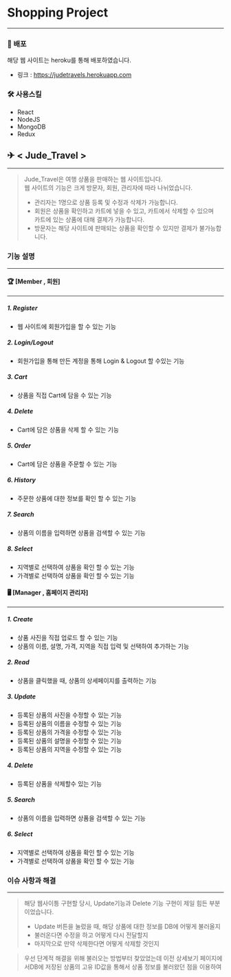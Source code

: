 # Shopping Project
 -------
### 📣 배포
해당 웹 사이트는 heroku를 통해 배포하였습니다.
* 링크 : <https://judetravels.herokuapp.com>
 
### 🛠 사용스킬
* React
* NodeJS
* MongoDB
* Redux

## ✈ < Jude_Travel >
-------
> Jude_Travel은 여행 상품을 판매하는 웹 사이트입니다.   
> 웹 사이트의 기능은 크게 방문자, 회원, 관리자에 따라 나뉘었습니다.
> * 관리자는 1명으로 상품 등록 및 수정과 삭제가 가능합니다.
> * 회원은 상품을 확인하고 카트에 넣을 수 있고, 카트에서 삭제할 수 있으며   
> 카트에 있는 상품에 대해 결제가 가능합니다.
> * 방문자는 해당 사이트에 판매되는 상품을 확인할 수 있지만 결제가 불가능합니다.

### 기능 설명
------
#### 🏆 [Member , 회원]
-----
##### 1. Register
 * 웹 사이트에 회원가입을 할 수 있는 기능
 
##### 2. Login/Logout
 * 회원가입을 통해 만든 계정을 통해 Login & Logout 할 수있는 기능
 
##### 3. Cart
 * 상품을 직접 Cart에 담을 수 있는 기능
 
##### 4. Delete
 * Cart에 담은 상품을 삭제 할 수 있는 기능
 
##### 5. Order
 * Cart에 담은 상품을 주문할 수 있는 기능
 
##### 6. History
 * 주문한 상품에 대한 정보를 확인 할 수 있는 기능

##### 7. Search
* 상품의 이름을 입력하면 상품을 검색할 수 있는 기능

##### 8. Select
* 지역별로 선택하여 상품을 확인 할 수 있는 기능
* 가격별로 선택하여 상품을 확인 할 수 있는 기능 
 
#### 🖥 [Manager , 홈페이지 관리자]
------
##### 1. Create
  * 상품 사진을 직접 업로드 할 수 있는 기능
  * 상품의 이름, 설명, 가격, 지역을 직접 입력 및 선택하여 추가하는 기능   

##### 2. Read
* 상품을 클릭했을 때, 상품의 상세페이지를 출력하는 기능

##### 3. Update
* 등록된 상품의 사진을 수정할 수 있는 기능
* 등록된 상품의 이름을 수정할 수 있는 기능
* 등록된 상품의 가격을 수정할 수 있는 기능
* 등록된 상품의 설명을 수정할 수 있는 기능
* 등록된 상품의 지역을 수정할 수 있는 기능

##### 4. Delete
* 등록된 상품을 삭제할수 있는 기능

##### 5. Search
* 상품의 이름을 입력하면 상품을 검색할 수 있는 기능

##### 6. Select
* 지역별로 선택하여 상품을 확인 할 수 있는 기능
* 가격별로 선택하여 상품을 확인 할 수 있는 기능

### 이슈 사항과 해결
-----
> 해당 웹사이틍 구현할 당시, Update기능과 Delete 기능 구현이 제일 힘든 부분이었습니다.
> * Update 버튼을 눌렀을 때, 해당 상품에 대한 정보를 DB에 어떻게 불러올지
> * 불러온다면 수정을 하고 어떻게 다시 전달할지
> * 마지막으로 만약 삭제한다면 어떻게 삭제할 것인지   

> 우선 단계적 해결을 위해 불러오는 방법부터 찾았었는데 이전 상세보기 페이지에서DB에 저장된 상품의 고유 ID값을 통해서 상품 정보를 불러왔던 점을 이용하여 


